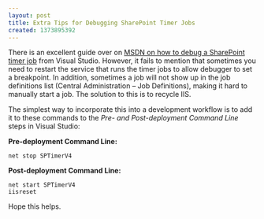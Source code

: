 ```yaml
---
layout: post
title: Extra Tips for Debugging SharePoint Timer Jobs
created: 1373895392
---
```

There is an excellent guide over on [MSDN on how to debug a SharePoint timer job]( http://msdn.microsoft.com/en-us/library/ff798310.aspx) from Visual Studio. However, it fails to mention that sometimes you need to restart the service that runs the timer jobs to allow debugger to set a breakpoint. In addition, sometimes a job will not show up in the job definitions list (Central Administration – Job Definitions), making it hard to manually start a job. The solution to this is to recycle IIS.

The simplest way to incorporate this into a development workflow is to add it to these commands to the *Pre- and Post-deployment Command Line* steps in Visual Studio:

**Pre-deployment Command Line:**
~~~
net stop SPTimerV4
~~~

**Post-deployment Command Line:**
~~~
net start SPTimerV4
iisreset
~~~

Hope this helps.
